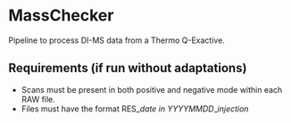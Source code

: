 # MassChecker

Pipeline to process DI-MS data from a Thermo Q-Exactive.

## Requirements (if run without adaptations)
- Scans must be present in both positive and negative mode within each RAW file.
- Files must have the format RES_*date in YYYYMMDD*_*injection*
